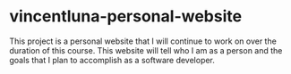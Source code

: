 # vincentluna-personal-website

This project is a personal website that I will continue to work on over the duration of this course. This website will tell who I am as a person and the goals that I plan to accomplish as a software developer. 
